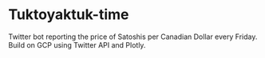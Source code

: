 # Tuktoyaktuk-time
Twitter bot reporting the price of Satoshis per Canadian Dollar every Friday. Build on GCP using Twitter API and Plotly.
